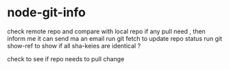 # node-git-info

check remote repo and compare with local repo 
if any pull need , then inform me 
it can send ma an email 
run git fetch to update repo status 
run git show-ref to show if all sha-keies are identical ?

check to see if repo needs to pull change
